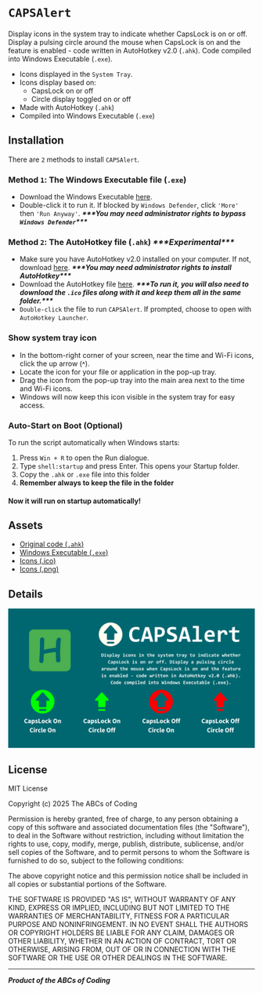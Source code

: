 # `CAPSAlert`

Display icons in the system tray to indicate whether CapsLock is on or off. Display a pulsing circle around the mouse when CapsLock is on and the feature is enabled - code written in AutoHotkey v2.0 (`.ahk`). Code compiled into Windows Executable (`.exe`).

- Icons displayed in the `System Tray`.
- Icons display based on:
  - CapsLock on or off
  - Circle display toggled on or off
- Made with AutoHotkey (`.ahk`)
- Compiled into Windows Executable (`.exe`)

## Installation

There are `2` methods to install `CAPSAlert`. 

### Method `1`: The Windows Executable file (`.exe`)
- Download the Windows Executable [here](CAPSAlert.exe?raw=true).
- Double-click it to run it. If blocked by `Windows Defender`, click `'More'` then `'Run Anyway'`. ***\*\*\*You may need administrator rights to bypass `Windows Defender`\*\*\****

### Method `2`: The AutoHotkey file (`.ahk`) ***\*\*\*Experimental\*\*\****
- Make sure you have AutoHotkey v2.0 installed on your computer. If not, download [here](https://www.autohotkey.com/v2/). ***\*\*\*You may need administrator rights to install AutoHotkey\*\*\****
- Download the AutoHotkey file [here](CAPSAlert.ahk). ***\*\*\*To run it, you will also need to download the `.ico` files along with it and keep them all in the same folder.\*\*\****
- `Double-click` the file to run `CAPSAlert`. If prompted, choose to open with `AutoHotkey Launcher`.

### **Show system tray icon**
- In the bottom-right corner of your screen, near the time and Wi-Fi icons, click the up arrow (˄).
- Locate the icon for your file or application in the pop-up tray.
- Drag the icon from the pop-up tray into the main area next to the time and Wi-Fi icons.
- Windows will now keep this icon visible in the system tray for easy access.

### **Auto-Start on Boot (Optional)**
To run the script automatically when Windows starts:

1. Press `Win + R` to open the Run dialogue.
2. Type `shell:startup` and press Enter. This opens your Startup folder.
3. Copy the `.ahk` or `.exe` file into this folder
4. **Remember always to keep the file in the folder**

#### **Now it will run on startup automatically!**

## Assets

- [Original code (`.ahk`)](CAPSAlert.ahk?raw=true)
- [Windows Executable (`.exe`)](CAPSAlert.exe?raw=true)
- [Icons (.ico)](../../)
- [Icons (.png)](Icons)

## Details

![Details -  Poster](Posters/CAPSAlert_Poster.png)

## License

MIT License

Copyright (c) 2025 The ABCs of Coding

Permission is hereby granted, free of charge, to any person obtaining a copy
of this software and associated documentation files (the "Software"), to deal
in the Software without restriction, including without limitation the rights
to use, copy, modify, merge, publish, distribute, sublicense, and/or sell
copies of the Software, and to permit persons to whom the Software is
furnished to do so, subject to the following conditions:

The above copyright notice and this permission notice shall be included in all
copies or substantial portions of the Software.

THE SOFTWARE IS PROVIDED "AS IS", WITHOUT WARRANTY OF ANY KIND, EXPRESS OR
IMPLIED, INCLUDING BUT NOT LIMITED TO THE WARRANTIES OF MERCHANTABILITY,
FITNESS FOR A PARTICULAR PURPOSE AND NONINFRINGEMENT. IN NO EVENT SHALL THE
AUTHORS OR COPYRIGHT HOLDERS BE LIABLE FOR ANY CLAIM, DAMAGES OR OTHER
LIABILITY, WHETHER IN AN ACTION OF CONTRACT, TORT OR OTHERWISE, ARISING FROM,
OUT OF OR IN CONNECTION WITH THE SOFTWARE OR THE USE OR OTHER DEALINGS IN THE
SOFTWARE.

---

***Product of the ABCs of Coding***

